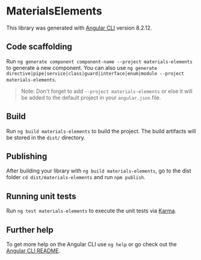 # MaterialsElements

This library was generated with [Angular CLI](https://github.com/angular/angular-cli) version 8.2.12.

## Code scaffolding

Run `ng generate component component-name --project materials-elements` to generate a new component. You can also use `ng generate directive|pipe|service|class|guard|interface|enum|module --project materials-elements`.
> Note: Don't forget to add `--project materials-elements` or else it will be added to the default project in your `angular.json` file. 

## Build

Run `ng build materials-elements` to build the project. The build artifacts will be stored in the `dist/` directory.

## Publishing

After building your library with `ng build materials-elements`, go to the dist folder `cd dist/materials-elements` and run `npm publish`.

## Running unit tests

Run `ng test materials-elements` to execute the unit tests via [Karma](https://karma-runner.github.io).

## Further help

To get more help on the Angular CLI use `ng help` or go check out the [Angular CLI README](https://github.com/angular/angular-cli/blob/master/README.md).
